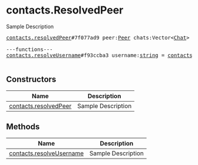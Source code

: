 # contacts.ResolvedPeer

Sample Description

<pre>
<a href="../constructor/contacts.resolvedPeer">contacts.resolvedPeer</a>#7f077ad9 peer:<a href="../type/Peer.md">Peer</a> chats:Vector&lt;<a href="../type/Chat.md">Chat</a>&gt; users:Vector&lt;<a href="../type/User.md">User</a>&gt; = <a href="../type/contacts.ResolvedPeer.md">contacts.ResolvedPeer</a>;

---functions---
<a href="../method/contacts.resolveUsername">contacts.resolveUsername</a>#f93ccba3 username:<a href="../type/string.md">string</a> = <a href="../type/contacts.ResolvedPeer.md">contacts.ResolvedPeer</a>;

</pre>

## Constructors

| Name | Description |
|------|-------------|
| [contacts.resolvedPeer](../constructor/contacts.resolvedPeer.md) | Sample Description |

## Methods

| Name | Description |
|------|-------------|
| [contacts.resolveUsername](../method/contacts.resolveUsername.md) | Sample Description |
